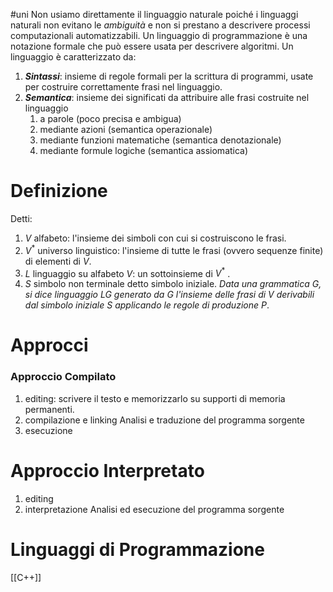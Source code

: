 #uni 
Non usiamo direttamente il linguaggio naturale poiché i linguaggi naturali non evitano le _ambiguità_ e non si prestano a descrivere processi computazionali automatizzabili. 
Un linguaggio di programmazione è una notazione formale che può essere usata per descrivere algoritmi.
Un linguaggio è caratterizzato da:
1. ___Sintassi___: insieme di regole formali per la scrittura di programmi, usate per costruire correttamente frasi nel linguaggio.
2. ___Semantica___: insieme dei significati da attribuire alle frasi costruite nel linguaggio
	1. a parole (poco precisa e ambigua)
	2. mediante azioni (semantica operazionale)
	3. mediante funzioni matematiche (semantica denotazionale)
	4. mediante formule logiche (semantica assiomatica)
# Definizione
Detti:
1. $V$ alfabeto: l'insieme dei simboli con cui si costruiscono le frasi.
2. $V^*$ universo linguistico: l'insieme di tutte le frasi (ovvero sequenze finite) di elementi di $V$.
3. $L$ linguaggio su alfabeto $V$: un sottoinsieme di $V^*$ .
4. $S$ simbolo non terminale detto simbolo iniziale.
_Data una grammatica $G$, si dice linguaggio $LG$ generato da $G$ l'insieme delle frasi di  $V$ derivabili dal simbolo iniziale $S$ applicando le regole di produzione $P$_.
# Approcci
### Approccio Compilato
1. editing: scrivere il testo e memorizzarlo su supporti di memoria permanenti.
2. compilazione e linking
	Analisi e traduzione del programma sorgente
3. esecuzione
# Approccio Interpretato
1. editing
2. interpretazione
	Analisi ed esecuzione del programma sorgente
# Linguaggi di Programmazione
[[C++]] 
